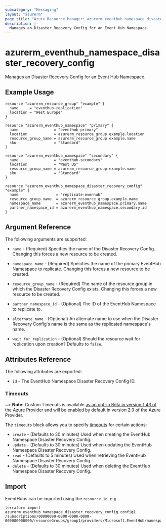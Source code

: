 ```yaml
---
subcategory: "Messaging"
layout: "azurerm"
page_title: "Azure Resource Manager: azurerm_eventhub_namespace_disaster_recovery_config"
description: |-
  Manages an Disaster Recovery Config for an Event Hub Namespace.
---
```


# azurerm_eventhub_namespace_disaster_recovery_config

Manages an Disaster Recovery Config for an Event Hub Namespace.

## Example Usage

```hcl
resource "azurerm_resource_group" "example" {
  name     = "eventhub-replication"
  location = "West Europe"
}

resource "azurerm_eventhub_namespace" "primary" {
  name                = "eventhub-primary"
  location            = azurerm_resource_group.example.location
  resource_group_name = azurerm_resource_group.example.name
  sku                 = "Standard"
}

resource "azurerm_eventhub_namespace" "secondary" {
  name                = "eventhub-secondary"
  location            = "West US"
  resource_group_name = azurerm_resource_group.example.name
  sku                 = "Standard"
}

resource "azurerm_eventhub_namespace_disaster_recovery_config" "example" {
  name                 = "replicate-evenhub"
  resource_group_name  = azurerm_resource_group.example.name
  namespace_name       = azurerm_eventhub_namespace.primary.name
  partner_namespace_id = azurerm_eventhub_namespace.secondary.id
}
```

## Argument Reference

The following arguments are supported:

* `name` - (Required) Specifies the name of the Disaster Recovery Config. Changing this forces a new resource to be created.

* `namespace_name` - (Required) Specifies the name of the primary EventHub Namespace to replicate. Changing this forces a new resource to be created.

* `resource_group_name` - (Required) The name of the resource group in which the Disaster Recovery Config exists. Changing this forces a new resource to be created.

* `partner_namespace_id` - (Optional) The ID of the EventHub Namespace to replicate to.

* `alternate_name` - (Optional) An alternate name to use when the Disaster Recovery Config's name is the same as the replicated namespace's name.

* `wait_for_replication` - (Optional) Should the resource wait for replication upon creation? Defaults to `false`.

## Attributes Reference

The following attributes are exported:

* `id` - The EventHub Namespace Disaster Recovery Config ID.

### Timeouts

~> **Note:** Custom Timeouts is available [as an opt-in Beta in version 1.43 of the Azure Provider](/docs/providers/azurerm/guides/2.0-beta.html) and will be enabled by default in version 2.0 of the Azure Provider.

The `timeouts` block allows you to specify [timeouts](https://www.terraform.io/docs/configuration/resources.html#timeouts) for certain actions:

* `create` - (Defaults to 30 minutes) Used when creating the EventHub Namespace Disaster Recovery Config.
* `update` - (Defaults to 30 minutes) Used when updating the EventHub Namespace Disaster Recovery Config.
* `read` - (Defaults to 5 minutes) Used when retrieving the EventHub Namespace Disaster Recovery Config.
* `delete` - (Defaults to 30 minutes) Used when deleting the EventHub Namespace Disaster Recovery Config.

## Import

EventHubs can be imported using the `resource id`, e.g.

```shell
terraform import azurerm_eventhub_namespace_disaster_recovery_config.config1 /subscriptions/00000000-0000-0000-0000-000000000000/resourceGroups/group1/providers/Microsoft.EventHub/namespaces/namespace1/disasterRecoveryConfigs/config1
```
